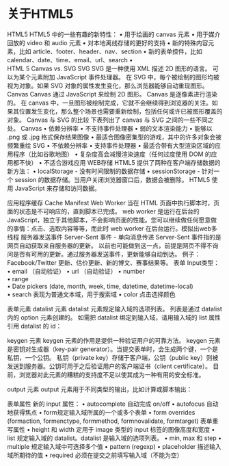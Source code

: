 # 关于HTML5

HTML5
HTML5 中的一些有趣的新特性：
•	用于绘画的 canvas 元素
•	用于媒介回放的 video 和 audio 元素
•	对本地离线存储的更好的支持
•	新的特殊内容元素，比如 article、footer、header、nav、section
•	新的表单控件，比如 calendar、date、time、email、url、search
•	 
HTML 5 Canvas vs. SVG
SVG
SVG 是一种使用 XML 描述 2D 图形的语言。
可以为某个元素附加 JavaScript 事件处理器。
在 SVG 中，每个被绘制的图形均被视为对象。如果 SVG 对象的属性发生变化，那么浏览器能够自动重现图形。
Canvas
Canvas 通过 JavaScript 来绘制 2D 图形。
Canvas 是逐像素进行渲染的。
在 canvas 中，一旦图形被绘制完成，它就不会继续得到浏览器的关注。如果其位置发生变化，那么整个场景也需要重新绘制，包括任何或许已被图形覆盖的对象。
Canvas 与 SVG 的比较
下表列出了 canvas 与 SVG 之间的一些不同之处。
Canvas
•	依赖分辨率
•	不支持事件处理器
•	弱的文本渲染能力
•	能够以 .png 或 .jpg 格式保存结果图像
•	最适合图像密集型的游戏，其中的许多对象会被频繁重绘
SVG
•	不依赖分辨率
•	支持事件处理器
•	最适合带有大型渲染区域的应用程序（比如谷歌地图）
•	复杂度高会减慢渲染速度（任何过度使用 DOM 的应用都不快）
•	不适合游戏应用
WEB存储
HTML5 提供了两种在客户端存储数据的新方法：
•	localStorage - 没有时间限制的数据存储
•	sessionStorage - 针对一个 session 的数据存储。当用户关闭浏览器窗口后，数据会被删除。
HTML5 使用 JavaScript 来存储和访问数据。

应用程序缓存
 Cache Manifest
Web Worker
当在 HTML 页面中执行脚本时，页面的状态是不可响应的，直到脚本已完成。
web worker 是运行在后台的 JavaScript，独立于其他脚本，不会影响页面的性能。您可以继续做任何愿意做的事情：点击、选取内容等等，而此时 web worker 在后台运行。模拟出web多线程
服务器发送事件
Server-Sent 事件 - 单向消息传递
Server-Sent 事件指的是网页自动获取来自服务器的更新。
以前也可能做到这一点，前提是网页不得不询问是否有可用的更新。通过服务器发送事件，更新能够自动到达。
例子：Facebook/Twitter 更新、估价更新、新的博文、赛事结果等。
表单
Input类型：
•	email （自动验证）
•	url （自动验证）
•	number  
•	range  
•	Date pickers (date, month, week, time, datetime, datetime-local)  
•	search 表现为普通文本域，用于搜索域
•	color 点击选择颜色

表单元素
datalist 元素
datalist 元素规定输入域的选项列表。
列表是通过 datalist 内的 option 元素创建的。
如需把 datalist 绑定到输入域，请用输入域的 list 属性引用 datalist 的 id：
 

keygen 元素
keygen 元素的作用是提供一种验证用户的可靠方法。
keygen 元素是密钥对生成器（key-pair generator）。当提交表单时，会生成两个键，一个是私钥，一个公钥。
私钥（private key）存储于客户端，公钥（public key）则被发送到服务器。公钥可用于之后验证用户的客户端证书（client certificate）。
目前，浏览器对此元素的糟糕的支持度不足以使其成为一种有用的安全标准。

output 元素
output 元素用于不同类型的输出，比如计算或脚本输出：

表单属性
新的 input 属性：
•	autocomplete 自动完成 on/off
•	autofocus 自动地获得焦点
•	form规定输入域所属的一个或多个表单
•	form overrides (formaction, formenctype, formmethod, formnovalidate, formtarget) 表单重写属性
•	height 和 width 定用于 image 类型的 input 标签的图像高度和宽度
•	list 规定输入域的 datalist。datalist 是输入域的选项列表。
•	min, max 和 step
•	multiple 规定输入域中可选择多个值
•	pattern (regexp) 
•	placeholder 描述输入域所期待的值
•	required 必须在提交之前填写输入域（不能为空）